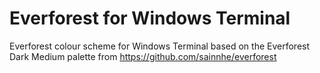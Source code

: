# Everforest for Windows Terminal
Everforest colour scheme for Windows Terminal based on the Everforest Dark Medium palette from https://github.com/sainnhe/everforest

